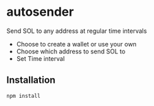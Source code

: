# autosender

Send SOL to any address at regular time intervals

- Choose to create a wallet or use your own
- Choose which address to send SOL to
- Set Time interval

## Installation

```bash
npm install
